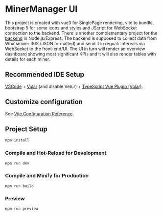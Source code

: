 # MinerManager UI

This project is created with vue3 for SinglePage rendering, vite to bundle, bootstrap 5 for some icons and styles and JScript for WebSocket connection to the backend. There is another complementary project for the [backend](https://github.com/Artrois/MinerManager-Backend.git) in Node.js/Express.
The backend is supposed to collect data from Whatsminer 30S (JSON formatted) and send it in regualr intervals via WebSocket to the front-end/UI. The UI in turn will render an overview dashboard showing most significant KPIs and it will also render tables with details for each miner. 

## Recommended IDE Setup

[VSCode](https://code.visualstudio.com/) + [Volar](https://marketplace.visualstudio.com/items?itemName=Vue.volar) (and disable Vetur) + [TypeScript Vue Plugin (Volar)](https://marketplace.visualstudio.com/items?itemName=Vue.vscode-typescript-vue-plugin).

## Customize configuration

See [Vite Configuration Reference](https://vitejs.dev/config/).

## Project Setup

```sh
npm install
```

### Compile and Hot-Reload for Development

```sh
npm run dev
```

### Compile and Minify for Production

```sh
npm run build
```
### Preview

```sh
npm run preview
```

